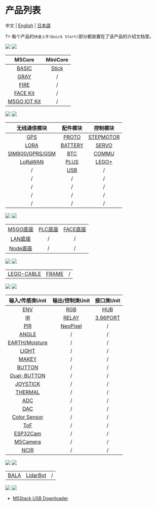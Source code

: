 # 产品列表

中文 | [English](en/product_documents) | [日本語](ja/product_documents)

?> 每个产品的`快速上手(Quick Start)`部分都放置在了该产品的介绍文档里。

<img src='assets/img/product_pics/1.jpg'> <img src='assets/img/product_pics/cores.png'>

| M5Core        | MiniCore      |
| :----------:  |:------------: |
| [BASIC](zh_CN/product_documents/m5stack-core/m5core_basic)         | [Stick](zh_CN/product_documents/m5stack-core/minicore_stick)         |
| [GRAY](zh_CN/product_documents/m5stack-core/m5core_gray)          | /            |
| [FIRE](zh_CN/product_documents/m5stack-core/m5core_fire)          | /            |
| [FACE Kit](zh_CN/product_documents/m5stack-core/face_kit)          | /            |
| [M5GO IOT Kit](zh_CN/product_documents/m5stack-core/m5go_iot_starter_kit)          | /            |


<img src='assets/img/product_pics/2.jpg'> <img src='assets/img/product_pics/module.png'>

| 无线通信模块      | 配件模块  | 控制模块   |
| :------------------:  |:------------------:| :--------------------:|
| [GPS](zh_CN/product_documents/modules/module_gps) | [PROTO](zh_CN/product_documents/modules/module_proto) | [STEPMOTOR](zh_CN/product_documents/modules/module_stepmotor)|
| [LORA](zh_CN/product_documents/modules/module_lora)                  | [BATTERY](zh_CN/product_documents/modules/module_battery)            | [SERVO](zh_CN/product_documents/modules/module_servo)                     |
| [SIM800/GPRS/GSM](zh_CN/product_documents/modules/module_sim800)                  | [BTC](zh_CN/product_documents/modules/module_btc)                | [COMMU](zh_CN/product_documents/modules/module_commu)                    |
| [LoRaWAN](zh_CN/product_documents/modules/module_lorawan)       | [PLUS](zh_CN/product_documents/modules/module_plus)                  | [LEGO+](zh_CN/product_documents/modules/module_lego+)                    |
| /                     | [USB](zh_CN/product_documents/modules/module_usb)                  | /                     |
| /                     | /                  | /                     |
| /                     | /                  | /                     |
| /                     | /                  | /                     |
| /                     | /                  | /                     |

<img src='assets/img/product_pics/5.jpg'> <img src='assets/img/product_pics/bases.png'>

|       |   |    |
| :------------------:  |:------------------:| :--------------------:|
| [M5GO底座](zh_CN/product_documents/bases/m5go_base)      | [PLC底座](zh_CN/product_documents/modules/module_plc)  | [FACE底座](zh_CN/product_documents/bases/face_base)   |
| [LAN底座](zh_CN/product_documents/bases/lan_base)      | /  | /   |
| [Node底座](zh_CN/product_documents/bases/node_base)      | /  | /   |

<img src='assets/img/product_pics/5.jpg'> <img src='assets/img/product_pics/accessory.png'>

|       |   |   |
| :------------------:  |:------------------:| :--------------------:|
| [LEGO-CABLE](zh_CN/product_documents/accessories/cables/lego_cable)      | [FRAME](zh_CN/product_documents/accessories/frame)  | /   |


<img src='assets/img/product_pics/3.jpg'> <img src='assets/img/product_pics/unit.png'>

| 输入/传感类Unit   | 输出/控制类Unit  | 接口类Unit   |
| :-------------------: |:------------------------: | :----------------:|
| [ENV](zh_CN/product_documents/units/unit_env)                   | [RGB](zh_CN/product_documents/units/unit_rgb)                       | [HUB](zh_CN/product_documents/units/unit_hub)               |
| [IR](zh_CN/product_documents/units/unit_ir)                    | [RELAY](zh_CN/product_documents/units/unit_relay)                         | [3.96PORT](zh_CN/product_documents/units/unit_396port)          |
| [PIR](zh_CN/product_documents/units/unit_pir)                   | [NeoPixel](zh_CN/product_documents/units/unit_neopixel)                         | /                 |
| [ANGLE](zh_CN/product_documents/units/unit_angle)                   | /                         | /                 |
| [EARTH/Moisture](zh_CN/product_documents/units/unit_earth)        | /                         | /                 |
| [LIGHT](zh_CN/product_documents/units/unit_light)                 | /                         | /                 |
| [MAKEY](zh_CN/product_documents/units/unit_makey)                   | /                         | /                 |
| [BUTTON](zh_CN/product_documents/units/unit_button)                   | /                         | /                 |
| [Dual-BUTTON](zh_CN/product_documents/units/unit_dual_button)                   | /                         | /                 |
| [JOYSTICK](zh_CN/product_documents/units/unit_joystick)                   | /                         | /                 |
| [THERMAL](zh_CN/product_documents/units/unit_thermal)                   | /                         | /                 |
| [ADC](zh_CN/product_documents/units/unit_adc)                   | /                         | /                 |
| [DAC](zh_CN/product_documents/units/unit_dac)                   | /                         | /                 |
| [Color Sensor](zh_CN/product_documents/units/unit_color_sensor)                   | /                         | /                 |
| [ToF](zh_CN/product_documents/units/unit_tof)                   | /                         | /                 |
| [ESP32Cam](zh_CN/product_documents/units/unit_esp32cam)         | / | / |
| [M5Camera](zh_CN/product_documents/units/unit_m5camera)         | / | / |
| [NCIR](zh_CN/product_documents/units/unit_ncir)                           | /                         | /                 |


<img src='assets/img/product_pics/4.jpg'> <img src='assets/img/product_pics/application.png'>

|       |   |   |
| :------------------:  |:------------------:| :--------------------:|
| [BALA](zh_CN/product_documents/applications/application_bala)      | [LidarBot](zh_CN/product_documents/applications/application_lidarbot)  | /   |


<img src='assets/img/product_pics/6.jpg'> <img src='assets/img/product_pics/tool.png'>

* [M5Stack USB Downloader](zh_CN/product_documents/tools/tool_usb_downloader)
